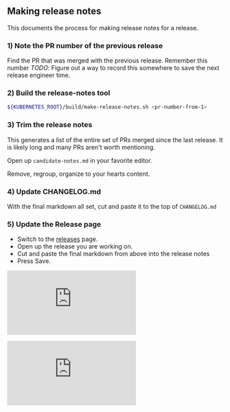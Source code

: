 ## Making release notes
This documents the process for making release notes for a release.

### 1) Note the PR number of the previous release
Find the PR that was merged with the previous release.  Remember this number
_TODO_: Figure out a way to record this somewhere to save the next release engineer time.

### 2) Build the release-notes tool
```bash
${KUBERNETES_ROOT}/build/make-release-notes.sh <pr-number-from-1>
```

### 3) Trim the release notes
This generates a list of the entire set of PRs merged since the last release.  It is likely long
and many PRs aren't worth mentioning.

Open up ```candidate-notes.md``` in your favorite editor.

Remove, regroup, organize to your hearts content.


### 4) Update CHANGELOG.md
With the final markdown all set, cut and paste it to the top of ```CHANGELOG.md```

### 5) Update the Release page
   * Switch to the [releases](https://github.com/GoogleCloudPlatform/kubernetes/releases) page.
   * Open up the release you are working on.
   * Cut and paste the final markdown from above into the release notes
   * Press Save.



[![Analytics](https://kubernetes-site.appspot.com/UA-36037335-10/GitHub/docs/devel/making-release-notes.md?pixel)]()


[![Analytics](https://kubernetes-site.appspot.com/UA-36037335-10/GitHub/release-0.20.0/docs/devel/making-release-notes.md?pixel)]()
